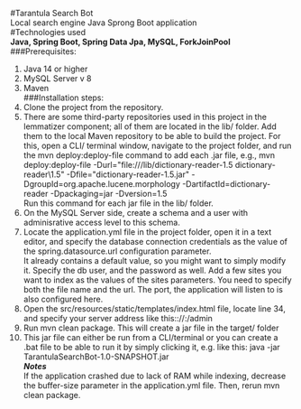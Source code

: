 #Tarantula Search Bot  
Local search engine Java Sprong Boot application  
#Technologies used  
**Java, Spring Boot, Spring Data Jpa, MySQL, ForkJoinPool**  
###Prerequisites:
1. Java 14 or higher
2. MySQL Server v 8
3. Maven  
###Installation steps:
1. Clone the project from the repository.
2. There are some third-party repositories used in this project in the lemmatizer component; all of them are located in the lib/ folder. Add them to the local Maven repository to be able to build the project. For this, open a CLI/ terminal window, navigate to the project folder, and run the mvn deploy:deploy-file command to add each .jar file, e.g., 
        mvn deploy:deploy-file -Durl="file:///lib/dictionary-reader-1.5 dictionary-reader\1.5" -Dfile="dictionary-reader-1.5.jar" -DgroupId=org.apache.lucene.morphology -DartifactId=dictionary-reader -Dpackaging=jar -Dversion=1.5  
Run this command for each jar file in the lib/ folder.
3. On the MySQL Server side, create a schema and a user with adminisrative access level to this schema.
4. Locate the application.yml file in the project folder, open it in a text editor, and specify the database connection credentials as the value of the spring.datasource.url configuration parameter.  
It already contains a default value, so you might want to simply modify it. Specify the db user, and the password as well.
Add a few sites you want to index as the values of the sites parameters. You need to specify both the file name and the url.
The port, the application will listen to is also configured here.  
5. Open the src/resources/static/templates/index.html file, locate line 34, and specify your server address like this:<protocol>://<server-address>:<port>/admin
6. Run mvn clean package. This will create a jar file in the target/ folder
7. This jar file can either be run from a CLI/terminal or you can create a .bat file to be able to run it by simply clicking it, e.g. like this: java -jar TarantulaSearchBot-1.0-SNAPSHOT.jar  
***Notes***  
If the application crashed due to lack of RAM while indexing, decrease the buffer-size parameter in the application.yml file. Then, rerun mvn clean package.

